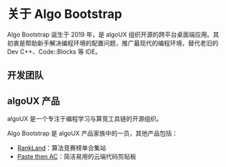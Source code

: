 <script setup>
import { VPTeamMembers } from 'vitepress/theme'

const members = [
  {
    avatar: '/gh-avatar-bLue.jpeg',
    name: 'bLue',
    title: 'Core Author',
    links: [
      { icon: 'github', link: 'https://github.com/dreamerblue' },
    ]
  },
  {
    avatar: '/gh-avatar-atrior.jpeg',
    name: 'atrior',
    title: 'Website Developer',
    links: [
      { icon: 'github', link: 'https://github.com/ATRIOR-LCL' },
    ]
  }
]
</script>

# 关于 Algo Bootstrap

Algo Bootstrap 诞生于 2019 年，是 algoUX 组织开源的跨平台桌面端应用。其初衷是帮助新手解决编程环境的配置问题，推广最现代的编程环境，替代老旧的 Dev C++、Code::Blocks 等 IDE。

## 开发团队

<VPTeamMembers size="small" :members />

## algoUX 产品

algoUX 是一个专注于编程学习与算竞工具链的开源组织。

Algo Bootstrap 是 algoUX 产品家族中的一员，其他产品包括：

- [RankLand](https://rl.algoux.cn/?utm_source=ab-docs)：算法竞赛榜单合集站
- [Paste then AC](https://paste.then.ac/?utm_source=ab-docs)：简洁易用的云端代码剪贴板
